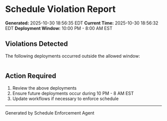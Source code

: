 # Schedule Violation Report

**Generated:** 2025-10-30 18:56:35 EDT
**Current Time:** 2025-10-30 18:56:32 EDT
**Deployment Window:** 10:00 PM - 8:00 AM EST

## Violations Detected

The following deployments occurred outside the allowed window:

```

```

## Action Required

1. Review the above deployments
2. Ensure future deployments occur during 10 PM - 8 AM EST
3. Update workflows if necessary to enforce schedule

---

Generated by Schedule Enforcement Agent
